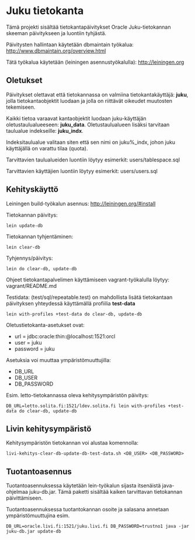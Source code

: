 Juku tietokanta
===============

Tämä projekti sisältää tietokantapäivitykset Oracle Juku-tietokannan skeeman päivitykseen ja luontiin tyhjästä.

Päivitysten hallintaan käytetään dbmaintain työkalua: http://www.dbmaintain.org/overview.html

Tätä työkalua käytetään (leiningen asennustyökalulla): http://leiningen.org

Oletukset
---------

Päivitykset olettavat että tietokannassa on valmiina tietokantakäyttäjä: **juku**,
jolla tietokantaobjektit luodaan ja jolla on riittävät oikeudet muutosten tekemiseen.

Kaikki tietoa varaavat kantaobjektit luodaan juku-käyttäjän oletustaulualueeseen: **juku_data**.
Oletustaulualueen lisäksi tarvitaan taulualue indekseille: **juku_indx**.

Indeksitaulualue valitaan siten että sen nimi on juku%_indx, johon juku käyttäjällä on varattu tilaa (quota).

Tarvittavien taulualueiden luontiin löytyy esimerkit: users/tablespace.sql

Tarvittavien käyttäjien luontiin löytyy esimerkit: users/users.sql

Kehityskäyttö
-------------

Leiningen build-työkalun asennus: http://leiningen.org/#install

Tietokannan päivitys:

    lein update-db

Tietokannan tyhjentäminen:

    lein clear-db

Tyhjennys/päivitys:

    lein do clear-db, update-db

Ohjeet tietokantapalvelimen käyttämiseen vagrant-työkalulla löytyy: vagrant/README.md

Testidata: (test/sql/repeatable.test) on mahdollista lisätä tietokantaan
päivityksen yhteydessä käyttämällä profiilia **test-data**

    lein with-profiles +test-data do clear-db, update-db

Oletustietokanta-asetukset ovat:
- url = jdbc:oracle:thin:@localhost:1521:orcl
- user = juku
- password = juku

Asetuksia voi muuttaa ympäristömuuttujilla:
- DB_URL
- DB_USER
- DB_PASSWORD

Esim. letto-tietokannassa oleva kehitysympäristön päivitys:

    DB_URL=letto.solita.fi:1521/ldev.solita.fi lein with-profiles +test-data do clear-db, update-db

Livin kehitysympäristö
----------------------

Kehitysympäristön tietokannan voi alustaa komennolla:

    livi-kehitys-clear-db-update-db-test-data.sh <DB_USER> <DB_PASSWORD>


Tuotantoasennus
---------------

Tuotantoasennuksessa käytetään lein-työkalun sijasta itsenäistä java-ohjelmaa juku-db.jar.
Tämä paketti sisältää kaiken tarvittavan tietokannan päivittämiseen.

Tuotantoasennuksessa tuotantokannan osoite ja salasana annetaan ympäristömuuttujina esim.

    DB_URL=oracle.livi.fi:1521/juku.livi.fi DB_PASSWORD=trustno1 java -jar juku-db.jar update-db
